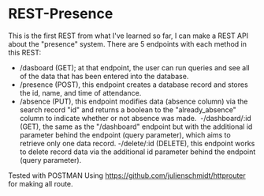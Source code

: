 # REST-Presence
This is the first REST from what I've learned so far, I can make a REST API about the "presence" system.
There are 5 endpoints with each method in this REST:
- /dasboard (GET); at that endpoint, the user can run queries and see all of the data that has been entered into the database. 
- /presence (POST), this endpoint creates a database record and stores the id, name, and time of attendance. 
- /absence (PUT), this endpoint modifies data (absence column) via the search record "id" and returns a boolean to the "already_absence" column to indicate whether or not absence was made. 
-/dashboard/:id (GET), the same as the "/dashboard" endpoint but with the additional id parameter behind the endpoint (query parameter), which aims to retrieve only one data record.
-/delete/:id (DELETE), this endpoint works to delete record data via the additional id parameter behind the endpoint (query parameter).

Tested with POSTMAN
Using https://github.com/julienschmidt/httprouter for making all route.

